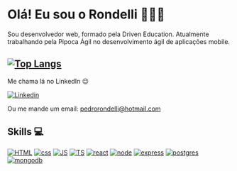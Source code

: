 # Olá! Eu sou o Rondelli 👋🇮🇹

Sou desenvolvedor web, formado pela Driven Education. Atualmente trabalhando pela Pipoca Ágil no desenvolvimento ágil de aplicações mobile. 

[![Top Langs](https://github-readme-stats.vercel.app/api/top-langs/?username=PedroRondelli)](https://github.com/anuraghazra/github-readme-stats)
-
Me chama lá no LinkedIn 😉

[![Linkedin](https://img.shields.io/badge/LinkedIn-0077B5?style=for-the-badge&logo=linkedin&logoColor=white)](https://www.linkedin.com/in/pedro-rondelli/)

Ou me mande um email: pedrorondelli@hotmail.com

## Skills 💻

[![HTML](https://img.shields.io/badge/HTML5-E34F26?style=for-the-badge&logo=html5&logoColor=white)]() [![css](https://img.shields.io/badge/CSS3-1572B6?style=for-the-badge&logo=css3&logoColor=white)]() [![JS](https://img.shields.io/badge/JavaScript-F7DF1E?style=for-the-badge&logo=javascript&logoColor=black)]() [![TS](https://img.shields.io/badge/TypeScript-007ACC?style=for-the-badge&logo=typescript&logoColor=white)]() [![react](https://img.shields.io/badge/React-20232A?style=for-the-badge&logo=react&logoColor=61DAFB)]() [![node](https://img.shields.io/badge/Node.js-43853D?style=for-the-badge&logo=node.js&logoColor=white)]() [![express](https://img.shields.io/badge/Express.js-404D59?style=for-the-badge)]() [![postgres](https://img.shields.io/badge/PostgreSQL-316192?style=for-the-badge&logo=postgresql&logoColor=white)]() [![mongodb](https://img.shields.io/badge/MongoDB-4EA94B?style=for-the-badge&logo=mongodb&logoColor=white)]() 
<!--

